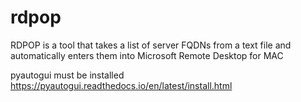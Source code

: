 # rdpop
RDPOP is a tool that takes a list of server FQDNs from a text file and automatically enters them into Microsoft Remote Desktop for MAC

pyautogui must be installed https://pyautogui.readthedocs.io/en/latest/install.html
